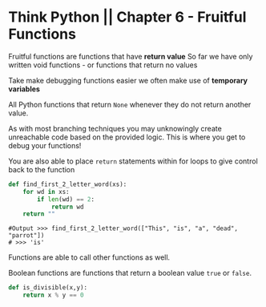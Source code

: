 Think Python || Chapter 6 - Fruitful Functions
=======================

Fruitful functions are functions that have **return value**  So far we have only
written void functions - or functions that return no values

Take make debugging functions easier we often make use of **temporary
variables**

All Python functions that return ``None`` whenever they do not return another
value.  

As with most branching techniques you may unknowingly create unreachable code
based on the provided logic.  This is where you get to debug your functions!

You are also able to place ``return`` statements within for loops to give
control back to the function

```python
def find_first_2_letter_word(xs):
    for wd in xs:
        if len(wd) == 2:
            return wd
    return ""
```

```
#Output >>> find_first_2_letter_word(["This", "is", "a", "dead", "parrot"])
# >>> 'is'
```

Functions are able to call other functions as well.

Boolean functions are functions that return a boolean value ``true`` or
``false``.

```python
def is_divisible(x,y):
    return x % y == 0
```


